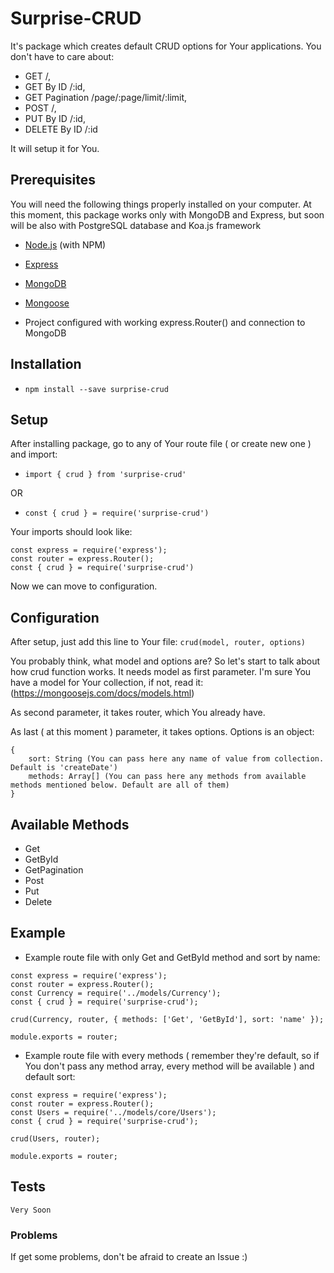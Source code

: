 # Surprise-CRUD

It's package which creates default CRUD options for Your applications. You don't have to care about:
* GET /,
* GET By ID /:id, 
* GET Pagination /page/:page/limit/:limit, 
* POST /, 
* PUT By ID /:id, 
* DELETE By ID /:id

It will setup it for You.

## Prerequisites

You will need the following things properly installed on your computer.
At this moment, this package works only with MongoDB and Express, but soon will be also with PostgreSQL database and Koa.js framework
* [Node.js](http://nodejs.org/) (with NPM)
* [Express](http://expressjs.com/)
* [MongoDB](http://mongodb.com/)
* [Mongoose](https://mongoosejs.com/)

* Project configured with working express.Router() and connection to MongoDB

## Installation

* `npm install --save surprise-crud`

## Setup
After installing package, go to any of Your route file ( or create new one ) and import: 
* `import { crud } from 'surprise-crud'`

OR 

* `const { crud } = require('surprise-crud')`

Your imports should look like: 
```
const express = require('express');
const router = express.Router();
const { crud } = require('surprise-crud')
```

Now we can move to configuration.

## Configuration
After setup, just add this line to Your file: 
```crud(model, router, options)```

You probably think, what model and options are? So let's start to talk about how crud function works.
It needs model as first parameter. I'm sure You have a model for Your collection, if not, read it: (https://mongoosejs.com/docs/models.html)

As second parameter, it takes router, which You already have.

As last ( at this moment ) parameter, it takes options. Options is an object: 
```
{
	sort: String (You can pass here any name of value from collection. Default is 'createDate')
	methods: Array[] (You can pass here any methods from available methods mentioned below. Default are all of them)
}
```

## Available Methods
* Get
* GetById
* GetPagination
* Post
* Put
* Delete

## Example
* Example route file with only Get and GetById method and sort by name: 

```
const express = require('express');
const router = express.Router();
const Currency = require('../models/Currency');
const { crud } = require('surprise-crud');

crud(Currency, router, { methods: ['Get', 'GetById'], sort: 'name' });

module.exports = router;
```

* Example route file with every methods ( remember they're default, so if You don't pass any method array, every method will be available ) and default sort: 

```
const express = require('express');
const router = express.Router();
const Users = require('../models/core/Users');
const { crud } = require('surprise-crud');

crud(Users, router);

module.exports = router;

```

## Tests
```Very Soon```

### Problems
If get some problems, don't be afraid to create an Issue :) 
